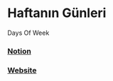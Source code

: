 # Haftanın Günleri
Days Of Week

### [Notion](https://farukcan.notion.site/Zaman-Anlamlar-5f588faa084e44ef83533849f8b439e4)
### [Website](https://days.puhulab.com/)
